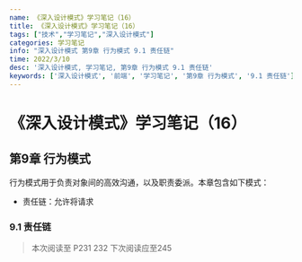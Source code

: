 ```yaml
---
name: 《深入设计模式》学习笔记（16）
title: 《深入设计模式》学习笔记（16）
tags: ["技术","学习笔记","深入设计模式"]
categories: 学习笔记
info: "深入设计模式 第9章 行为模式 9.1 责任链"
time: 2022/3/10
desc: '深入设计模式, 学习笔记, 第9章 行为模式 9.1 责任链'
keywords: ['深入设计模式', '前端', '学习笔记', '第9章 行为模式', '9.1 责任链']
---
```


# 《深入设计模式》学习笔记（16）

## 第9章 行为模式

行为模式用于负责对象间的高效沟通，以及职责委派。本章包含如下模式：

- 责任链：允许将请求

### 9.1 责任链













> 本次阅读至 P231 232  下次阅读应至245